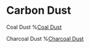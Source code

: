 # Carbon Dust

Coal Dust
%[Coal Dust](item:betterwithmods:material:18)

Charcoal Dust
%[Charcoal Dust](item:betterwithmods:material:27)